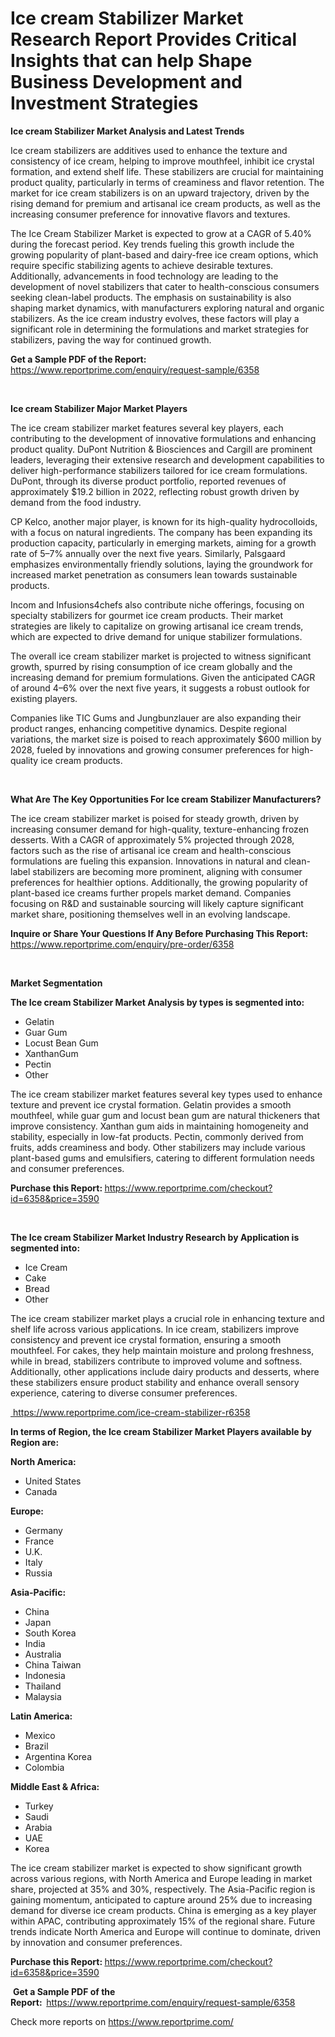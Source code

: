 <p><h1>Ice cream Stabilizer Market Research Report Provides Critical Insights that can help Shape Business Development and Investment Strategies</h1></p><p><strong>Ice cream Stabilizer Market Analysis and Latest Trends</strong></p>
<p><p>Ice cream stabilizers are additives used to enhance the texture and consistency of ice cream, helping to improve mouthfeel, inhibit ice crystal formation, and extend shelf life. These stabilizers are crucial for maintaining product quality, particularly in terms of creaminess and flavor retention. The market for ice cream stabilizers is on an upward trajectory, driven by the rising demand for premium and artisanal ice cream products, as well as the increasing consumer preference for innovative flavors and textures.</p><p>The Ice Cream Stabilizer Market is expected to grow at a CAGR of 5.40% during the forecast period. Key trends fueling this growth include the growing popularity of plant-based and dairy-free ice cream options, which require specific stabilizing agents to achieve desirable textures. Additionally, advancements in food technology are leading to the development of novel stabilizers that cater to health-conscious consumers seeking clean-label products. The emphasis on sustainability is also shaping market dynamics, with manufacturers exploring natural and organic stabilizers. As the ice cream industry evolves, these factors will play a significant role in determining the formulations and market strategies for stabilizers, paving the way for continued growth.</p></p>
<p><strong>Get a Sample PDF of the Report:&nbsp;</strong> <a href="https://www.reportprime.com/enquiry/request-sample/6358?utm_campaign=3517&utm_medium=2&utm_source=Github&utm_content=ia&utm_term=19032025&utm_id=ice-cream-stabilizer">https://www.reportprime.com/enquiry/request-sample/6358</a></p>
<p>&nbsp;</p>
<p><strong>Ice cream Stabilizer Major Market Players</strong></p>
<p><p>The ice cream stabilizer market features several key players, each contributing to the development of innovative formulations and enhancing product quality. DuPont Nutrition & Biosciences and Cargill are prominent leaders, leveraging their extensive research and development capabilities to deliver high-performance stabilizers tailored for ice cream formulations. DuPont, through its diverse product portfolio, reported revenues of approximately $19.2 billion in 2022, reflecting robust growth driven by demand from the food industry.</p><p>CP Kelco, another major player, is known for its high-quality hydrocolloids, with a focus on natural ingredients. The company has been expanding its production capacity, particularly in emerging markets, aiming for a growth rate of 5–7% annually over the next five years. Similarly, Palsgaard emphasizes environmentally friendly solutions, laying the groundwork for increased market penetration as consumers lean towards sustainable products.</p><p>Incom and Infusions4chefs also contribute niche offerings, focusing on specialty stabilizers for gourmet ice cream products. Their market strategies are likely to capitalize on growing artisanal ice cream trends, which are expected to drive demand for unique stabilizer formulations.</p><p>The overall ice cream stabilizer market is projected to witness significant growth, spurred by rising consumption of ice cream globally and the increasing demand for premium formulations. Given the anticipated CAGR of around 4–6% over the next five years, it suggests a robust outlook for existing players.</p><p>Companies like TIC Gums and Jungbunzlauer are also expanding their product ranges, enhancing competitive dynamics. Despite regional variations, the market size is poised to reach approximately $600 million by 2028, fueled by innovations and growing consumer preferences for high-quality ice cream products.</p></p>
<p>&nbsp;</p>
<p><strong>What Are The Key Opportunities For Ice cream Stabilizer Manufacturers?</strong></p>
<p><p>The ice cream stabilizer market is poised for steady growth, driven by increasing consumer demand for high-quality, texture-enhancing frozen desserts. With a CAGR of approximately 5% projected through 2028, factors such as the rise of artisanal ice cream and health-conscious formulations are fueling this expansion. Innovations in natural and clean-label stabilizers are becoming more prominent, aligning with consumer preferences for healthier options. Additionally, the growing popularity of plant-based ice creams further propels market demand. Companies focusing on R&D and sustainable sourcing will likely capture significant market share, positioning themselves well in an evolving landscape.</p></p>
<p><strong>Inquire or Share Your Questions If Any Before Purchasing This Report:</strong> <a href="https://www.reportprime.com/enquiry/pre-order/6358?utm_campaign=3517&utm_medium=2&utm_source=Github&utm_content=ia&utm_term=19032025&utm_id=ice-cream-stabilizer">https://www.reportprime.com/enquiry/pre-order/6358</a></p>
<p>&nbsp;</p>
<p><strong>Market Segmentation</strong></p>
<p><strong>The Ice cream Stabilizer Market Analysis by types is segmented into:</strong></p>
<p><ul><li>Gelatin</li><li>Guar Gum</li><li>Locust Bean Gum</li><li>XanthanGum</li><li>Pectin</li><li>Other</li></ul></p>
<p><p>The ice cream stabilizer market features several key types used to enhance texture and prevent ice crystal formation. Gelatin provides a smooth mouthfeel, while guar gum and locust bean gum are natural thickeners that improve consistency. Xanthan gum aids in maintaining homogeneity and stability, especially in low-fat products. Pectin, commonly derived from fruits, adds creaminess and body. Other stabilizers may include various plant-based gums and emulsifiers, catering to different formulation needs and consumer preferences.</p></p>
<p><strong>Purchase this Report:&nbsp;</strong><a href="https://www.reportprime.com/checkout?id=6358&price=3590&utm_campaign=3517&utm_medium=2&utm_source=Github&utm_content=ia&utm_term=19032025&utm_id=ice-cream-stabilizer">https://www.reportprime.com/checkout?id=6358&price=3590</a></p>
<p>&nbsp;</p>
<p><strong>The Ice cream Stabilizer Market Industry Research by Application is segmented into:</strong></p>
<p><ul><li>Ice Cream</li><li>Cake</li><li>Bread</li><li>Other</li></ul></p>
<p><p>The ice cream stabilizer market plays a crucial role in enhancing texture and shelf life across various applications. In ice cream, stabilizers improve consistency and prevent ice crystal formation, ensuring a smooth mouthfeel. For cakes, they help maintain moisture and prolong freshness, while in bread, stabilizers contribute to improved volume and softness. Additionally, other applications include dairy products and desserts, where these stabilizers ensure product stability and enhance overall sensory experience, catering to diverse consumer preferences.</p></p>
<p><a href="https://www.reportprime.com/ice-cream-stabilizer-r6358?utm_campaign=3517&utm_medium=2&utm_source=Github&utm_content=ia&utm_term=19032025&utm_id=ice-cream-stabilizer">&nbsp;https://www.reportprime.com/ice-cream-stabilizer-r6358</a></p>
<p><strong>In terms of Region, the Ice cream Stabilizer Market Players available by Region are:</strong></p>
<p>
    <p> <strong> North America: </strong>
        <ul>
            <li>United States</li>
            <li>Canada</li>
        </ul>
        </p> 
    <p> <strong> Europe: </strong>
        <ul>
            <li>Germany</li>
            <li>France</li>
            <li>U.K.</li>
            <li>Italy</li>
            <li>Russia</li>
        </ul>
        </p> 
    <p> <strong> Asia-Pacific: </strong>
        <ul>
            <li>China</li>
            <li>Japan</li>
            <li>South Korea</li>
            <li>India</li>
            <li>Australia</li>
            <li>China Taiwan</li>
            <li>Indonesia</li>
            <li>Thailand</li>
            <li>Malaysia</li>
        </ul>
        </p> 
    <p> <strong> Latin America: </strong>
        <ul>
            <li>Mexico</li>
            <li>Brazil</li>
            <li>Argentina Korea</li>
            <li>Colombia</li>
        </ul>
        </p> 
    <p> <strong> Middle East & Africa: </strong>
        <ul>
            <li>Turkey</li>
            <li>Saudi</li>
            <li>Arabia</li>
            <li>UAE</li>
            <li>Korea</li>
        </ul>
    </p>
    </p>
<p><p>The ice cream stabilizer market is expected to show significant growth across various regions, with North America and Europe leading in market share, projected at 35% and 30%, respectively. The Asia-Pacific region is gaining momentum, anticipated to capture around 25% due to increasing demand for diverse ice cream products. China is emerging as a key player within APAC, contributing approximately 15% of the regional share. Future trends indicate North America and Europe will continue to dominate, driven by innovation and consumer preferences.</p></p>
<p><strong>Purchase this Report: </strong><a href="https://www.reportprime.com/checkout?id=6358&price=3590&utm_campaign=3517&utm_medium=2&utm_source=Github&utm_content=ia&utm_term=19032025&utm_id=ice-cream-stabilizer">https://www.reportprime.com/checkout?id=6358&price=3590</a></p>
<p>&nbsp;<strong>Get a Sample PDF of the Report:&nbsp;&nbsp;</strong><a href="https://www.reportprime.com/enquiry/request-sample/6358?utm_campaign=3517&utm_medium=2&utm_source=Github&utm_content=ia&utm_term=19032025&utm_id=ice-cream-stabilizer">https://www.reportprime.com/enquiry/request-sample/6358</a></p>
<p><strong></strong></p>
<p>Check more reports on <a href="https://www.reportprime.com/?utm_campaign=3517&utm_medium=2&utm_source=Github&utm_content=ia&utm_term=19032025&utm_id=ice-cream-stabilizer">https://www.reportprime.com/</a></p>